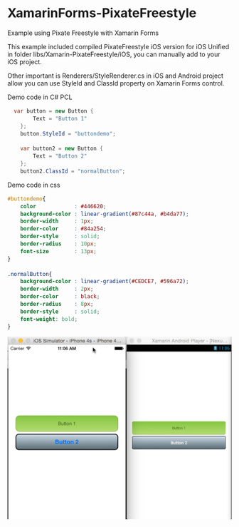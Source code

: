 # XamarinForms-PixateFreestyle
Example using Pixate Freestyle with Xamarin Forms

This example included compiled PixateFreestyle iOS version for iOS Unified in folder libs/Xamarin-PixateFreestyle/iOS, you can manually add to your iOS project.

Other important is Renderers/StyleRenderer.cs in iOS and Android project allow you can use StyleId and ClassId property on Xamarin Forms control.

Demo code in C# PCL

```C#
  var button = new Button {
		Text = "Button 1"
	};
	button.StyleId = "buttondemo";

	var button2 = new Button {
		Text = "Button 2"
	};
	button2.ClassId = "normalButton";
```

Demo code in css
```css
#buttondemo{
	color            : #446620;
	background-color : linear-gradient(#87c44a, #b4da77);
	border-width     : 1px;
	border-color     : #84a254;
	border-style     : solid;
	border-radius    : 10px;
	font-size        : 13px;
}

.normalButton{
	background-color : linear-gradient(#CEDCE7, #596a72);
	border-width     : 2px;
	border-color     : black;
	border-radius    : 8px;
	border-style     : solid;
	font-weight: bold;
}
```
![Demo Image](https://raw.githubusercontent.com/flashvnn/XamarinForms-PixateFreestyle/master/demo-image.png)
